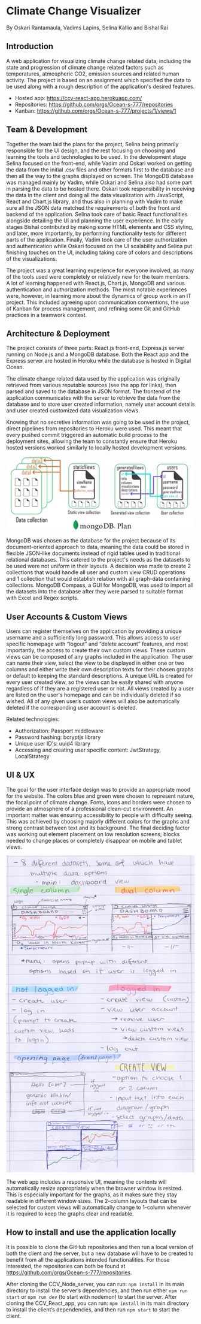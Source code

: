 # Climate Change Visualizer
By Oskari Rantamaula, Vadims Lapins, Selina Kallio and Bishal Rai

## Introduction
A web application for visualizing climate change related data, including the state and progression of climate change related factors such as temperatures, atmospheric CO2, emission sources and related human activity. The project is based on an assignment which specified the data to be used along with a rough description of the application's desired features.
- Hosted app: https://ccv-react-app.herokuapp.com/
- Repositories: https://github.com/orgs/Ocean-s-777/repositories
- Kanban: https://github.com/orgs/Ocean-s-777/projects/1/views/1

## Team & Development
Together the team laid the plans for the project, Selina being primarily responsible for the UI design, and the rest focusing on choosing and learning the tools and technologies to be used. In the development stage Selina focused on the front-end, while Vadim and Oskari worked on getting the data from the initial .csv files and other formats first to the database and then all the way to the graphs displayed on screen. The MongoDB database was managed mainly by Vadim, while Oskari and Selina also had some part in parsing the data to be hosted there. Oskari took responsibility in receiving the data in the client and doing all the data visualization with JavaScript, React and Chart.js library, and thus also in planning with Vadim to make sure all the JSON data matched the requirements of both the front and backend of the application. Selina took care of basic React functionalities alongside detailing the UI and planning the user experience. In the early stages Bishal contributed by making some HTML elements and CSS styling, and later, more importantly, by performing functionality tests for different parts of the application. Finally, Vadim took care of the user authorization and authentication while Oskari focused on the UI scalability and Selina put finishing touches on the UI, including taking care of colors and descriptions of the visualizations.

The project was a great learning experience for everyone involved, as many of the tools used were completely or relatively new for the team members. A lot of learning happened with React.js, Chart.js, MongoDB and various authentication and authorization methods. The most notable experiences were, however, in learning more about the dynamics of group work in an IT project. This included agreeing upon communication conventions, the use of Kanban for process management, and refining some Git and GitHub practices in a teamwork context.

## Architecture & Deployment
The project consists of three parts: React.js front-end, Express.js server running on Node.js and a MongoDB database. Both the React app and the Express server are hosted in Heroku while the database is hosted in Digital Ocean.

The climate change related data used by the application was originally retrieved from various reputable sources (see the app for links), then parsed and saved to the database in JSON format. The frontend of the application communicates with the server to retrieve the data from the database and to store user created information, namely user account details and user created customized data visualization views.

Knowing that no secretive information was going to be used in the project, direct pipelines from repositories to Heroku were used. This meant that every pushed commit triggered an automatic build process to the deployment sites, allowing the team to constantly ensure that Heroku hosted versions worked similarly to locally hosted development versions.

![MongoDB plan](./readme_images/MongoDB_relation.jpg)

MongoDB was chosen as the database for the project because of its document-oriented approach to data, meaning the data could be stored in flexible JSON-like documents instead of rigid tables used in traditional relational databases. This catered to the project's needs as the datasets to be used were not uniform in their layouts. A decision was made to create 2 collections that would handle all user and custom view CRUD operations and 1 collection that would establish relation with all graph-data containing collections. MongoDB Compass, a GUI for MongoDB, was used to import all the datasets into the database after they were parsed to suitable format with Excel and Regex scripts.

## User Accounts & Custom Views
Users can register themselves on the application by providing a unique username and a sufficiently long password. This allows access to user specific homepage with “logout” and “delete account” features, and most importantly, the access to create their own custom views. These custom views can be composed of any graphs included in the application. The user can name their view, select the view to be displayed in either one or two columns and either write their own description texts for their chosen graphs or default to keeping the standard descriptions. A unique URL is created for every user created view, so the views can be easily shared with anyone regardless of if they are a registered user or not. All views created by a user are listed on the user's homepage and can be individually deleted if so wished. All of any given user’s custom views will also be automatically deleted if the corresponding user account is deleted.

Related technologies:
- Authorization: Passport middleware
- Password hashing: bcryptjs library
- Unique user ID's: uuid4 library
- Accessing and creating user specific content: JwtStrategy, LocalStrategy

## UI & UX
The goal for the user interface design was to provide an appropriate mood for the website. The colors blue and green were chosen to represent nature, the focal point of climate change. Fonts, icons and borders were chosen to provide an atmosphere of a professional clean-cut environment. An important matter was ensuring accessibility to people with difficulty seeing. This was achieved by choosing majorly different colors for the graphs and strong contrast between text and its background. The final deciding factor was working out element placement on low resolution screens; blocks needed to change places or completely disappear on mobile and tablet views.

![UI design](./readme_images/UI_design.jpg)

The web app includes a responsive UI, meaning the contents will automatically resize appropriately when the browser window is resized. This is especially important for the graphs, as it makes sure they stay readable in different window sizes. The 2-column layouts that can be selected for custom views will automatically change to 1-column whenever it is required to keep the graphs clear and readable.

## How to install and use the application locally
It is possible to clone the GitHub repositories and then run a local version of both the client and the server, but a new database will have to be created to benefit from all the applications intended functionalities. For those interested, the repositories can both be found at https://github.com/orgs/Ocean-s-777/repositories.

After cloning the CCV_Node_server, you can run: `npm install` in its main directory to install the server’s dependencies, and then run either `npm run start` or `npm run dev` (to start with nodemon) to start the server. After cloning the CCV_React_app, you can run: `npm install` in its main directory to install the client’s dependencies, and then run `npm start` to start the client.